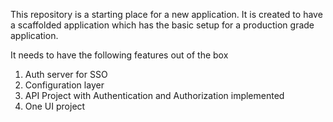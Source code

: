 This repository is a starting place for a new application. It is created to have a scaffolded application which has the basic setup for a production grade application.

It needs to have the following features out of the box

1. Auth server for SSO
2. Configuration layer
3. API Project with Authentication and Authorization implemented
4. One UI project

